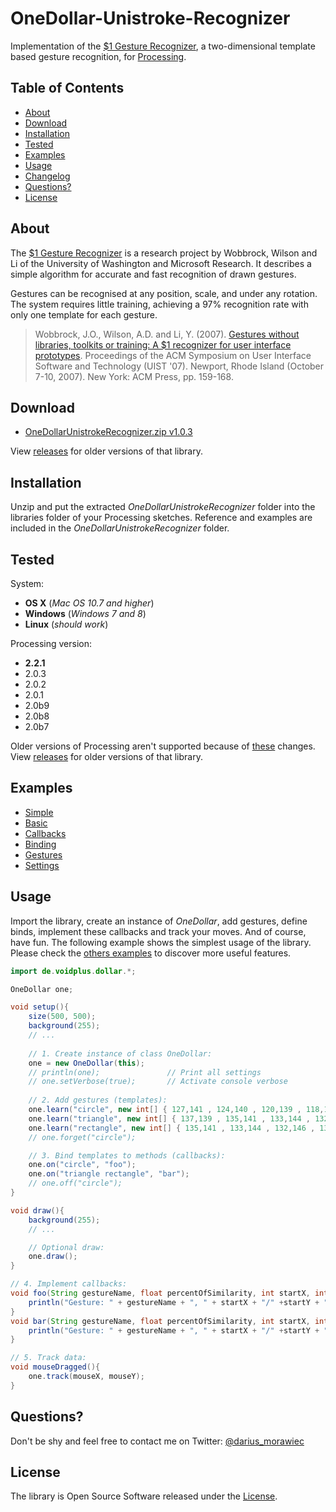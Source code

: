 # OneDollar-Unistroke-Recognizer

Implementation of the [$1 Gesture Recognizer](http://depts.washington.edu/aimgroup/proj/dollar/), a two-dimensional template based gesture recognition, for [Processing](http://processing.org/).


## Table of Contents

- [About](#about)
- [Download](#download)
- [Installation](#installation)
- [Tested](#tested)
- [Examples](#examples)
- [Usage](#usage)
- [Changelog](#changelog)
- [Questions?](#questions)
- [License](#license)


## About

The [$1 Gesture Recognizer](http://depts.washington.edu/aimgroup/proj/dollar/) is a research project by Wobbrock, Wilson and Li of the University of Washington and Microsoft Research. It describes a simple algorithm for accurate and fast recognition of drawn gestures.

Gestures can be recognised at any position, scale, and under any rotation. The system requires little training, achieving a 97% recognition rate with only one template for each gesture.

> Wobbrock, J.O., Wilson, A.D. and Li, Y. (2007). [Gestures without libraries, toolkits or training: A $1 recognizer for user interface prototypes](http://faculty.washington.edu/wobbrock/pubs/uist-07.1.pdf). Proceedings of the ACM Symposium on User Interface Software and Technology (UIST '07). Newport, Rhode Island (October 7-10, 2007). New York: ACM Press, pp. 159-168.


## Download

* [OneDollarUnistrokeRecognizer.zip v1.0.3](download/OneDollarUnistrokeRecognizer.zip?raw=true)

View [releases](https://github.com/nok/onedollar-unistroke-recognizer/releases) for older versions of that library.


## Installation

Unzip and put the extracted *OneDollarUnistrokeRecognizer* folder into the libraries folder of your Processing sketches. Reference and examples are included in the *OneDollarUnistrokeRecognizer* folder.


## Tested

System:

* **OS X** (*Mac OS 10.7 and higher*)
* **Windows** (*Windows 7 and 8*)
* **Linux** (*should work*)

Processing version:

* **2.2.1**
* 2.0.3
* 2.0.2
* 2.0.1
* 2.0b9
* 2.0b8
* 2.0b7

Older versions of Processing aren't supported because of [these](https://github.com/processing/processing/wiki/Library-Basics#body) changes. View [releases](https://github.com/nok/onedollar-unistroke-recognizer/releases) for older versions of that library.


## Examples

* [Simple](examples/e0_simple/e0_simple.pde)
* [Basic](examples/e1_basic/e1_basic.pde)
* [Callbacks](examples/e2_several_callbacks/e2_several_callbacks.pde)
* [Binding](examples/e3_local_binding/e3_local_binding.pde)
* [Gestures](examples/e4_more_gestures/e4_more_gestures.pde)
* [Settings](examples/e5_settings/e5_settings.pde)


## Usage

Import the library, create an instance of *OneDollar*, add gestures, define binds, implement these callbacks and track your moves. And of course, have fun. The following example shows the simplest usage of the library. Please check the [others examples](#examples) to discover more useful features.

```java
import de.voidplus.dollar.*;

OneDollar one;

void setup(){
    size(500, 500);
    background(255);
    // ...
    
    // 1. Create instance of class OneDollar:
    one = new OneDollar(this);
    // println(one);               // Print all settings
    // one.setVerbose(true);       // Activate console verbose
    
    // 2. Add gestures (templates):
    one.learn("circle", new int[] { 127,141 , 124,140 , 120,139 , 118,139 /* ... */ });
    one.learn("triangle", new int[] { 137,139 , 135,141 , 133,144 , 132,146 /* ... */ });
    one.learn("rectangle", new int[] { 135,141 , 133,144 , 132,146 , 132,146 /* ... */ });
    // one.forget("circle");

    // 3. Bind templates to methods (callbacks):
    one.on("circle", "foo");
    one.on("triangle rectangle", "bar");
    // one.off("circle");
}

void draw(){
    background(255);
    // ...

    // Optional draw:
    one.draw();
}

// 4. Implement callbacks:
void foo(String gestureName, float percentOfSimilarity, int startX, int startY, int centroidX, int centroidY, int endX, int endY){
    println("Gesture: " + gestureName + ", " + startX + "/" +startY + ", " + centroidX + "/" +centroidY + ", " + endX + "/" +endY);
}
void bar(String gestureName, float percentOfSimilarity, int startX, int startY, int centroidX, int centroidY, int endX, int endY){
    println("Gesture: " + gestureName + ", " + startX + "/" +startY + ", " + centroidX + "/" +centroidY + ", " + endX + "/" +endY);
}

// 5. Track data:
void mouseDragged(){
    one.track(mouseX, mouseY);
}
```


## Questions?

Don't be shy and feel free to contact me on Twitter: [@darius_morawiec](https://twitter.com/darius_morawiec)


## License

The library is Open Source Software released under the [License](LICENSE.txt).
